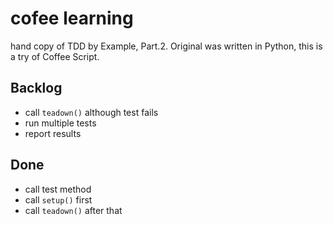 # cofee learning

hand copy of TDD by Example, Part.2.
Original was written in Python, this is a try of Coffee Script.

## Backlog

* call `teadown()` although test fails
* run multiple tests
* report results

## Done

* call test method
* call `setup()` first
* call `teadown()` after that


